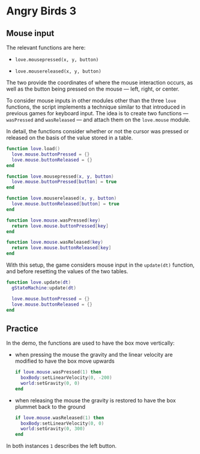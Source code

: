 # Angry Birds 3

## Mouse input

The relevant functions are here:

- `love.mousepressed(x, y, button)`

- `love.mousereleased(x, y, button)`

The two provide the coordinates of where the mouse interaction occurs, as well as the button being pressed on the mouse — left, right, or center.

To consider mouse inputs in other modules other than the three `love` functions, the script implements a technique similar to that introduced in previous games for keyboard input. The idea is to create two functions — `wasPressed` and `wasReleased` — and attach them on the `love.mouse` module.

In detail, the functions consider whether or not the cursor was pressed or released on the basis of the value stored in a table.

```lua
function love.load()
  love.mouse.buttonPressed = {}
  love.mouse.buttonReleased = {}
end

function love.mousepressed(x, y, button)
  love.mouse.buttonPressed[button] = true
end

function love.mousereleased(x, y, button)
  love.mouse.buttonReleased[button] = true
end

function love.mouse.wasPressed(key)
  return love.mouse.buttonPressed[key]
end

function love.mouse.wasReleased(key)
  return love.mouse.buttonReleased[key]
end
```

With this setup, the game considers mouse input in the `update(dt)` function, and before resetting the values of the two tables.

```lua
function love.update(dt)
  gStateMachine:update(dt)

  love.mouse.buttonPressed = {}
  love.mouse.buttonReleased = {}
end
```

## Practice

In the demo, the functions are used to have the box move vertically:

- when pressing the mouse the gravity and the linear velocity are modified to have the box move upwards

  ```lua
  if love.mouse.wasPressed(1) then
    boxBody:setLinearVelocity(0, -200)
    world:setGravity(0, 0)
  end
  ```

- when releasing the mouse the gravity is restored to have the box plummet back to the ground

  ```lua
  if love.mouse.wasReleased(1) then
    boxBody:setLinearVelocity(0, 0)
    world:setGravity(0, 300)
  end
  ```

In both instances `1` describes the left button.
